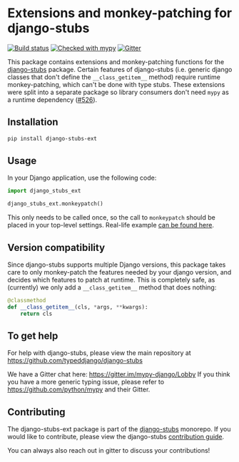 # Extensions and monkey-patching for django-stubs

[![Build status](https://github.com/typeddjango/django-stubs/workflows/test/badge.svg?branch=master&event=push)](https://github.com/typeddjango/django-stubs/actions?query=workflow%3Atest)
[![Checked with mypy](http://www.mypy-lang.org/static/mypy_badge.svg)](http://mypy-lang.org/)
[![Gitter](https://badges.gitter.im/mypy-django/Lobby.svg)](https://gitter.im/mypy-django/Lobby)


This package contains extensions and monkey-patching functions for the [django-stubs](https://github.com/typeddjango/django-stubs) package. Certain features of django-stubs (i.e. generic django classes that don't define the `__class_getitem__` method) require runtime monkey-patching, which can't be done with type stubs. These extensions were split into a separate package so library consumers don't need `mypy` as a runtime dependency ([#526](https://github.com/typeddjango/django-stubs/pull/526#pullrequestreview-525798031)).

## Installation

```bash
pip install django-stubs-ext
```

## Usage

In your Django application, use the following code:

```py
import django_stubs_ext

django_stubs_ext.monkeypatch()
```

This only needs to be called once, so the call to `monkeypatch` should be placed in your top-level settings.
Real-life example [can be found here](https://github.com/wemake-services/wemake-django-template/blob/5bf1569e2710e11befc6991893f94419136d74bd/%7B%7Bcookiecutter.project_name%7D%7D/server/settings/__init__.py#L14-L19).

## Version compatibility

Since django-stubs supports multiple Django versions, this package takes care to only monkey-patch the features needed by your django version, and decides which features to patch at runtime. This is completely safe, as (currently) we only add a `__class_getitem__` method that does nothing:

```py
@classmethod
def __class_getitem__(cls, *args, **kwargs):
    return cls
```

## To get help

For help with django-stubs, please view the main repository at <https://github.com/typeddjango/django-stubs>

We have a Gitter chat here: <https://gitter.im/mypy-django/Lobby>
If you think you have a more generic typing issue, please refer to <https://github.com/python/mypy> and their Gitter.

## Contributing

The django-stubs-ext package is part of the [django-stubs](https://github.com/typeddjango/django-stubs) monorepo. If you would like to contribute, please view the django-stubs [contribution guide](https://github.com/typeddjango/django-stubs/blob/master/CONTRIBUTING.md).

You can always also reach out in gitter to discuss your contributions!
